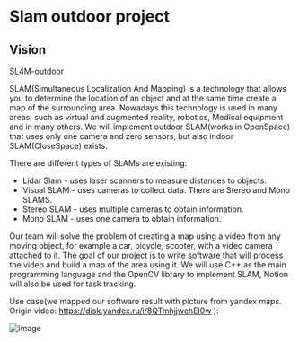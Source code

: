 # Slam outdoor project
## Vision
SL4M-outdoor

SLAM(Simultaneous Localization And Mapping) is a technology that allows you to determine the location of an object and at the same time create a map of the surrounding area. Nowadays this technology is used in many areas, such as virtual and augmented reality, robotics, Medical equipment and in many others. We will implement outdoor SLAM(works in OpenSpace) that uses only one camera and zero sensors, but also indoor SLAM(CloseSpace) exists.

There are different types of SLAMs are existing:
  - Lidar Slam - uses laser scanners to measure distances to objects.
  - Visual SLAM - uses cameras to collect data.  There are Stereo and Mono SLAMS.
  - Stereo SLAM - uses multiple cameras to obtain information.
  - Mono SLAM - uses one camera to obtain information.

Our team will solve the problem of creating a map using a video from any moving object, for example a car, bicycle, scooter, with a video camera attached to it.
The goal of our project is to write software that will process the video
and build a map of the area using it.
We will use C++ as the main programming language and the OpenCV library to implement SLAM, Notion will also be used for task tracking.

Use case(we mapped our software result with picture from yandex maps. Origin video: https://disk.yandex.ru/i/8QTmhjjwehEI0w ):

![image](https://github.com/igor-chaiko/Sl4m-outdoor/assets/116939226/8b4869d2-5c1d-42b5-bcfe-e574a11e34d2)
